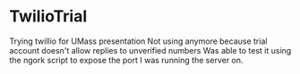 # TwilioTrial
Trying twillio for UMass presentation
Not using anymore because trial account doesn't allow replies to unverified numbers
Was able to test it using the ngork script to expose the port I was running the server on.